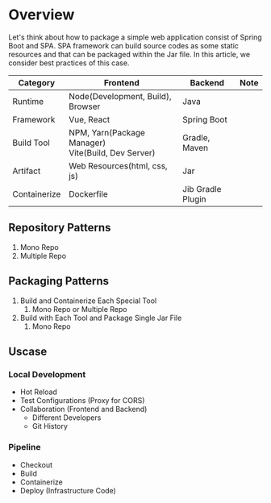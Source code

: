 # Overview

Let's think about how to package a simple web application consist of Spring Boot and SPA. SPA framework can build source codes as some static resources and that can be packaged within the Jar file. In this article, we consider best practices of this case.

|Category|Frontend|Backend|Note|
|-|-|-|-|
|Runtime|Node(Development, Build), Browser|Java||
|Framework|Vue, React|Spring Boot||
|Build Tool|NPM, Yarn(Package Manager)<br>Vite(Build, Dev Server)|Gradle, Maven||
|Artifact|Web Resources(html, css, js)|Jar||
|Containerize|Dockerfile|Jib Gradle Plugin||

## Repository Patterns

1. Mono Repo
2. Multiple Repo
## Packaging Patterns

1. Build and Containerize Each Special Tool
	1. Mono Repo or Multiple Repo
2. Build with Each Tool and Package Single Jar File
	1. Mono Repo
## Uscase

### Local Development

* Hot Reload
* Test Configurations (Proxy for CORS)
* Collaboration (Frontend and Backend)
	* Different Developers
	* Git History

### Pipeline

* Checkout
* Build
* Containerize
* Deploy (Infrastructure Code)
